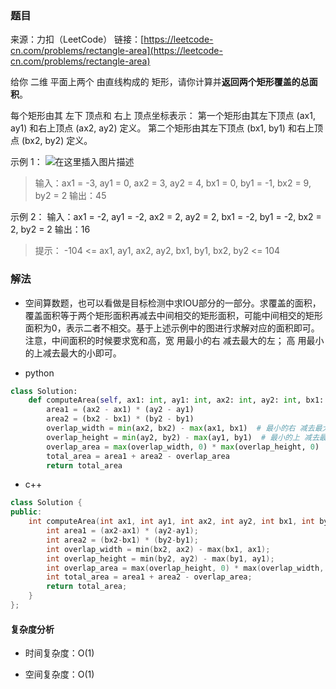 ### 题目
来源：力扣（LeetCode）
链接：[https://leetcode-cn.com/problems/rectangle-area](https://leetcode-cn.com/problems/rectangle-area)


给你 二维 平面上两个 由直线构成的 矩形，请你计算并**返回两个矩形覆盖的总面积**。

每个矩形由其 左下 顶点和 右上 顶点坐标表示：
第一个矩形由其左下顶点 (ax1, ay1) 和右上顶点 (ax2, ay2) 定义。
第二个矩形由其左下顶点 (bx1, by1) 和右上顶点 (bx2, by2) 定义。


示例 1：
![在这里插入图片描述](https://img-blog.csdnimg.cn/a48b06696725413d8626f7ea35746f28.png?x-oss-process=image/watermark,type_ZHJvaWRzYW5zZmFsbGJhY2s,shadow_50,text_Q1NETiBAdW5jbGVfbGw=,size_20,color_FFFFFF,t_70,g_se,x_16)

> 输入：ax1 = -3, ay1 = 0, ax2 = 3, ay2 = 4, bx1 = 0, by1 = -1, bx2 = 9, by2 = 2
> 输出：45

示例 2：
输入：ax1 = -2, ay1 = -2, ax2 = 2, ay2 = 2, bx1 = -2, by1 = -2, bx2 = 2, by2 = 2
输出：16


> 提示：
> -104 <= ax1, ay1, ax2, ay2, bx1, by1, bx2, by2 <= 104

 

### 解法
*  空间算数题，也可以看做是目标检测中求IOU部分的一部分。求覆盖的面积，覆盖面积等于两个矩形面积再减去中间相交的矩形面积，可能中间相交的矩形面积为0，表示二者不相交。基于上述示例中的图进行求解对应的面积即可。注意，中间面积的时候要求宽和高，宽 用最小的右 减去最大的左； 高 用最小的上减去最大的小即可。


* python
```python
class Solution:
    def computeArea(self, ax1: int, ay1: int, ax2: int, ay2: int, bx1: int, by1: int, bx2: int, by2: int) -> int:
        area1 = (ax2 - ax1) * (ay2 - ay1)
        area2 = (bx2 - bx1) * (by2 - by1)
        overlap_width = min(ax2, bx2) - max(ax1, bx1)  # 最小的右 减去最大的左
        overlap_height = min(ay2, by2) - max(ay1, by1)  # 最小的上 减去最大的下
        overlap_area = max(overlap_width, 0) * max(overlap_height, 0)  # 情况为负的时候
        total_area = area1 + area2 - overlap_area
        return total_area
```

* c++
```c++
class Solution {
public:
    int computeArea(int ax1, int ay1, int ax2, int ay2, int bx1, int by1, int bx2, int by2) {
        int area1 = (ax2-ax1) * (ay2-ay1);
        int area2 = (bx2-bx1) * (by2-by1);
        int overlap_width = min(bx2, ax2) - max(bx1, ax1);
        int overlap_height = min(by2, ay2) - max(by1, ay1);
        int overlap_area = max(overlap_height, 0) * max(overlap_width, 0);
        int total_area = area1 + area2 - overlap_area;
        return total_area;
    }
};
```

#### 复杂度分析

* 时间复杂度：O(1) 

* 空间复杂度：O(1) 

 